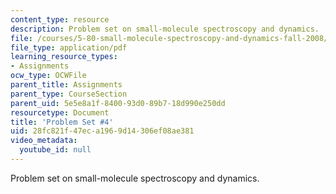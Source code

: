 ```yaml
---
content_type: resource
description: Problem set on small-molecule spectroscopy and dynamics.
file: /courses/5-80-small-molecule-spectroscopy-and-dynamics-fall-2008/28fc821f47eca1969d14306ef08ae381_ps4_1982.pdf
file_type: application/pdf
learning_resource_types:
- Assignments
ocw_type: OCWFile
parent_title: Assignments
parent_type: CourseSection
parent_uid: 5e5e8a1f-8400-93d0-89b7-18d990e250dd
resourcetype: Document
title: 'Problem Set #4'
uid: 28fc821f-47ec-a196-9d14-306ef08ae381
video_metadata:
  youtube_id: null
---
```

Problem set on small-molecule spectroscopy and dynamics.

